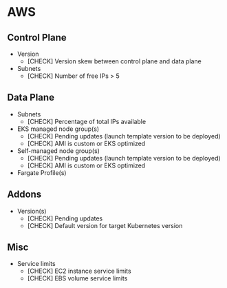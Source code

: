 # AWS

## Control Plane

- Version
  - [CHECK] Version skew between control plane and data plane
- Subnets
  - [CHECK] Number of free IPs > 5

## Data Plane

- Subnets
  - [CHECK] Percentage of total IPs available
- EKS managed node group(s)
  - [CHECK] Pending updates (launch template version to be deployed)
  - [CHECK] AMI is custom or EKS optimized
- Self-managed node group(s)
  - [CHECK] Pending updates (launch template version to be deployed)
  - [CHECK] AMI is custom or EKS optimized
- Fargate Profile(s)

## Addons

- Version(s)
  - [CHECK] Pending updates
  - [CHECK] Default version for target Kubernetes version

## Misc

- Service limits
  - [CHECK] EC2 instance service limits
  - [CHECK] EBS volume service limits

